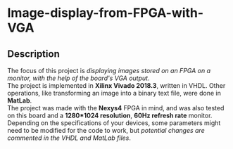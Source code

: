 # Image-display-from-FPGA-with-VGA
## Description
The focus of this project is *displaying images stored on an FPGA on a monitor, with the help of the board's VGA output*.\
The project is implemented in **Xilinx Vivado 2018.3**, written in VHDL. Other operations, like transforming an image into a binary text file, were done in **MatLab**.\
The project was made with the **Nexys4** FPGA in mind, and was also tested on this board and a **1280*1024 resolution**, **60Hz refresh rate** monitor. Depending on the specifications of your devices, some parameters might need to be modified for the code to work, but *potential changes are commented in the VHDL and MatLab files*.
